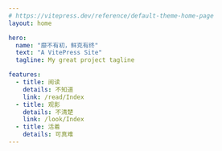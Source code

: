 ```yaml
---
# https://vitepress.dev/reference/default-theme-home-page
layout: home

hero:
  name: "靡不有初，鲜克有终"
  text: "A VitePress Site"
  tagline: My great project tagline

features:
  - title: 阅读
    details: 不知道
    link: /read/Index
  - title: 观影
    details: 不清楚
    link: /look/Index
  - title: 活着
    details: 可真难
---
```


